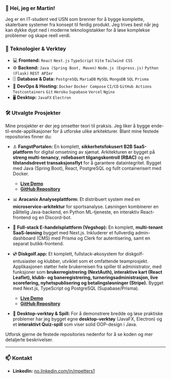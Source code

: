 ### 👋 Hei, jeg er Martin!

Jeg er en IT-student ved USN som brenner for å bygge komplette, skalerbare systemer fra konsept til ferdig produkt. Jeg trives best når jeg kan dykke dypt ned i moderne teknologistakker for å løse komplekse problemer og skape reell verdi.

### 🚀 Teknologier & Verktøy

*   💻 **Frontend:** `React` `Next.js` `TypeScript` `Vite` `Tailwind CSS`
*   ⚙️ **Backend:** `Java (Spring Boot, Maven)` `Node.js (Express.js)` `Python (Flask)` `REST APIer`
*   🗄️ **Database & Data:** `PostgreSQL` `MariaDB` `MySQL` `MongoDB` `SQL` `Prisma`
*   🚀 **DevOps & Hosting:** `Docker` `Docker Compose` `CI/CD` `GitHub Actions` `Testcontainers` `Git` `Heroku` `Supabase` `Vercel` `Nginx`
*   🖥️ **Desktop:** `JavaFX` `Electron`

### 🛠️ Utvalgte Prosjekter

Mine prosjekter er der jeg omsetter teori til praksis. Jeg liker å bygge ende-til-ende-applikasjoner for å utforske ulike arkitekturer. Blant mine festede repositories finner du:

*   ⚓ **FangstPortalen:** En komplett, **sikkerhetsfokusert B2B SaaS-plattform** for digital omsetning av sjømat. Arkitekturen er bygget på **streng multi-tenancy**, **rollebasert tilgangskontroll (RBAC)** og en **tilstandsdrevet transaksjonsflyt** for å garantere dataintegritet. Bygget med Java (Spring Boot), React, PostgreSQL og fullt containerisert med Docker.
    *   **[Live Demo](https://www.fangstportalen.no)**
    *   **[GitHub Repository](https://github.com/martingit2/FangstPortalen)**

*   📊 **Aracanix Analyseplattform:** Et distribuert system med en **microservice-arkitektur** for sportsanalyse. Løsningen kombinerer en pålitelig Java-backend, en Python ML-tjeneste, en interaktiv React-frontend og en Discord-bot.

*   🛒 **Full-stack E-handelsplattform (Vegshop):** En komplett, **multi-tenant SaaS-løsning** bygget med Next.js. Inkluderer et fullverdig admin-dashboard (CMS) med Prisma og Clerk for autentisering, samt en separat butikk-frontend.

*   💿 **Diskgolf.app:** Et komplett, fullstack-økosystem for diskgolf-entusiaster og klubber, utviklet som et omfattende teamprosjekt. Applikasjonen støtter hele brukerreisen fra spiller til administrator, med funksjoner som **brukerregistrering (NextAuth), interaktive kart (React Leaflet), klubb- og baneregistrering, turneringsadministrasjon, live scoreføring, nyhetspublisering og betalingsløsninger (Stripe).** Bygget med Next.js, TypeScript og PostgreSQL (Supabase/Prisma).
    *   **[Live Demo](https://diskgolf.app)**
    *   **[GitHub Repository](https://github.com/martingit2/Diskgolf)**

*   🧩 **Desktop-verktøy & Spill:** For å demonstrere bredde og løse praktiske problemer har jeg bygget egne **desktop-verktøy** (JavaFX, Electron) og et **interaktivt Quiz-spill** som viser solid OOP-design i Java.

Utforsk gjerne de festede repositories nedenfor for å se koden og mer detaljerte beskrivelser.

---

### 📫 Kontakt

*   **LinkedIn:** [no.linkedin.com/in/mpetters1](https://no.linkedin.com/in/mpetters1)
